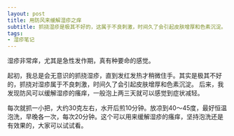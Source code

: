 ```yaml
---
layout: post
title: 用防风来缓解湿疹之痒 
subtitle: 抓挠湿疹是极其不好的，这属于不良刺激，时间久了会引起皮肤增厚和色素沉淀。
tags:
- 湿疹笔记
---
```


湿疹非常痒，尤其是急性发作期，真有种要命的感觉。

起初，我总是会无意识的抓挠湿疹，直到发红发热才稍微住手。其实是极其不好的，抓挠对湿疹属于不良刺激，时间久了会引起皮肤增厚和色素沉淀。 后来，我发现防风可以缓解湿疹的瘙痒，一般泡上两三天就可以感觉到症状减轻。

每次就抓一小把，大约30克左右，水开后煎10分钟。放凉到40～45度，最好恒温泡洗，早晚各一次，每次20分钟。这个可以用来缓解湿疹的瘙痒，坚持泡洗还是有效果的，大家可以试试看。
